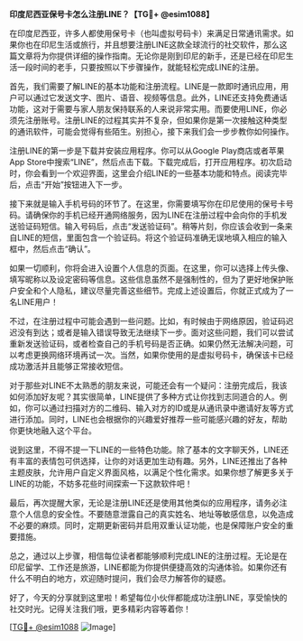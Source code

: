 **印度尼西亚保号卡怎么注册LINE？【TG💪+ @esim1088】**

在印度尼西亚，许多人都使用保号卡（也叫虚拟号码卡）来满足日常通讯需求。如果你也在印尼生活或旅行，并且想要注册LINE这款全球流行的社交软件，那么这篇文章将为你提供详细的操作指南。无论你是刚到印尼的新手，还是已经在印尼生活一段时间的老手，只要按照以下步骤操作，就能轻松完成LINE的注册。

首先，我们需要了解LINE的基本功能和注册流程。LINE是一款即时通讯应用，用户可以通过它发送文字、图片、语音、视频等信息。此外，LINE还支持免费通话功能，这对于需要与家人朋友保持联系的人来说非常实用。而要使用LINE，你必须先注册账号。注册LINE的过程其实并不复杂，但如果你是第一次接触这种类型的通讯软件，可能会觉得有些陌生。别担心，接下来我们会一步步教你如何操作。

注册LINE的第一步是下载并安装应用程序。你可以从Google Play商店或者苹果App Store中搜索“LINE”，然后点击下载。下载完成后，打开应用程序。初次启动时，你会看到一个欢迎界面，这里会介绍LINE的一些基本功能和特点。阅读完毕后，点击“开始”按钮进入下一步。

接下来就是输入手机号码的环节了。在这里，你需要填写你在印尼使用的保号卡号码。请确保你的手机已经开通网络服务，因为LINE在注册过程中会向你的手机发送验证码短信。输入号码后，点击“发送验证码”。稍等片刻，你应该会收到一条来自LINE的短信，里面包含一个验证码。将这个验证码准确无误地填入相应的输入框中，然后点击“确认”。

如果一切顺利，你将会进入设置个人信息的页面。在这里，你可以选择上传头像、填写昵称以及设定密码等信息。这些信息虽然不是强制性的，但为了更好地保护账户安全和个人隐私，建议尽量完善这些细节。完成上述设置后，你就正式成为了一名LINE用户！

不过，在注册过程中可能会遇到一些问题。比如，有时候由于网络原因，验证码迟迟没有到达；或者是输入错误导致无法继续下一步。面对这些问题，我们可以尝试重新发送验证码，或者检查自己的手机号码是否正确。如果仍然无法解决问题，可以考虑更换网络环境再试一次。当然，如果你使用的是虚拟号码卡，确保该卡已经成功激活并且能够正常接收短信。

对于那些对LINE不太熟悉的朋友来说，可能还会有一个疑问：注册完成后，我该如何添加好友呢？其实很简单，LINE提供了多种方式让你找到志同道合的人。例如，你可以通过扫描对方的二维码、输入对方的ID或是从通讯录中邀请好友等方式进行添加。同时，LINE也会根据你的兴趣爱好推荐一些可能感兴趣的好友，帮助你更快地融入这个平台。

说到这里，不得不提一下LINE的一些特色功能。除了基本的文字聊天外，LINE还有丰富的表情包可供选择，让你的对话更加生动有趣。另外，LINE还推出了各种主题皮肤，允许用户自定义界面风格，以满足个性化需求。如果你想了解更多关于LINE的功能，不妨多花些时间探索一下这款软件吧！

最后，再次提醒大家，无论是注册LINE还是使用其他类似的应用程序，请务必注意个人信息的安全性。不要随意泄露自己的真实姓名、地址等敏感信息，以免造成不必要的麻烦。同时，定期更新密码并启用双重认证功能，也是保障账户安全的重要措施。

总之，通过以上步骤，相信每位读者都能够顺利完成LINE的注册过程。无论是在印尼留学、工作还是旅游，LINE都能为你提供便捷高效的沟通体验。如果你还有什么不明白的地方，欢迎随时提问，我们会尽力解答你的疑惑。

好了，今天的分享就到这里啦！希望每位小伙伴都能成功注册LINE，享受愉快的社交时光。记得关注我们哦，更多精彩内容等着你！

[[TG💪+ @esim1088](https://t.me/s/esim1088) ![Image](https://i.postimg.cc/4NQfJmqS/Snipaste-2025-05-13-00-14-12.png)]
